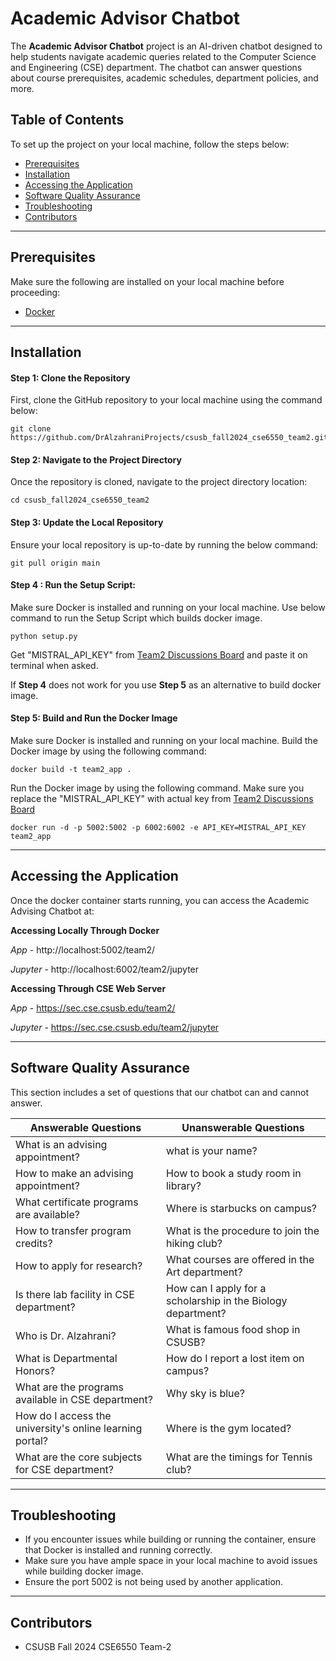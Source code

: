 # Academic Advisor Chatbot 

The **Academic Advisor Chatbot** project is an AI-driven chatbot designed to help students navigate academic queries related to the Computer Science and Engineering (CSE) department. The chatbot can answer questions about course prerequisites, academic schedules, department policies, and more.


## **Table of Contents**

To set up the project on your local machine, follow the steps below:

* [Prerequisites](#prerequisites)
* [Installation](#installation)
* [Accessing the Application](#accessing-the-application)
* [Software Quality Assurance](#software-quality-assurance)
* [Troubleshooting](#troubleshooting)
* [Contributors](#contributors)

---
## Prerequisites

Make sure the following are installed on your local machine before proceeding:

- [Docker](https://www.docker.com/products/docker-desktop/)

---
## Installation

#### Step 1: Clone the Repository

First, clone the GitHub repository to your local machine using the command below:

```
git clone https://github.com/DrAlzahraniProjects/csusb_fall2024_cse6550_team2.git
```


#### Step 2: Navigate to the Project Directory

Once the repository is cloned, navigate to the project directory location:

```
cd csusb_fall2024_cse6550_team2
```

#### Step 3: Update the Local Repository

Ensure your local repository is up-to-date by running the below command:

```
git pull origin main
```
#### Step 4 : Run the Setup Script:

Make sure Docker is installed and running on your local machine. Use below command to run the Setup Script which builds docker image.

```
python setup.py
```
Get "MISTRAL_API_KEY" from [Team2 Discussions Board](https://csusb.instructure.com/courses/43192/discussion_topics/419700) and paste it on terminal when asked.


If **Step 4** does not work for you use **Step 5** as an alternative to build docker image.

#### Step 5: Build and Run the Docker Image

Make sure Docker is installed and running on your local machine. Build the Docker image by using the following command:

```
docker build -t team2_app .
```

Run the Docker image by using the following command. Make sure you replace the "MISTRAL_API_KEY" with actual key from [Team2 Discussions Board](https://csusb.instructure.com/courses/43192/discussion_topics/419700) 
```
docker run -d -p 5002:5002 -p 6002:6002 -e API_KEY=MISTRAL_API_KEY  team2_app
```
---
## Accessing the Application

Once the docker container starts running, you can access the Academic Advising Chatbot at:

**Accessing Locally Through Docker** 

*App* - http://localhost:5002/team2/

*Jupyter* -  http://localhost:6002/team2/jupyter

**Accessing Through CSE Web Server**

*App* - https://sec.cse.csusb.edu/team2/

*Jupyter* - https://sec.cse.csusb.edu/team2/jupyter

---

## Software Quality Assurance 

This section includes a set of questions that our chatbot can and cannot answer.

| **Answerable Questions**                                         | **Unanswerable Questions**                               |
|------------------------------------------------------------------|---------------------------------------------------------|
| What is an advising appointment?          | what is your name?             |
| How to make an advising appointment?                        | How to book a study room in library?                    |
| What certificate programs are available?       | Where is starbucks on campus?                          |
| How to transfer program credits?                          | What is the procedure to join the hiking club?                 |
| How to apply for research?                        | What courses are offered in the Art department? |
| Is there lab facility in CSE department?            | How can I apply for a scholarship in the Biology department?               |
| Who is Dr. Alzahrani?                   | What is famous food shop in CSUSB?                  |
| What is Departmental Honors?                                  | How do I report a lost item on campus?                                           |
| What are the programs available in CSE department?                                  | Why sky is blue?                     |
| How do I access the university's online learning portal?                       | Where is the gym located?                               |
| What are the core subjects for CSE department?                             | What are the timings for Tennis club?
---

## Troubleshooting
- If you encounter issues while building or running the container, ensure that Docker is installed and running correctly.
- Make sure you have ample space in your local machine to avoid issues while building docker image.
- Ensure the port 5002 is not being used by another application.

---

## Contributors
- CSUSB Fall 2024 CSE6550 Team-2
